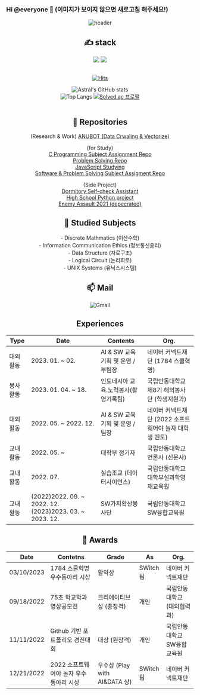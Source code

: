 ### Hi @everyone 👋 (이미지가 보이지 않으면 새로고침 해주세요!)

<div align=center>
 
![header](https://capsule-render.vercel.app/api?type=waving&color=auto&height=300&section=header&text=Testify&fontSize=90&animation=fadeIn&fontAlignY=38&desc=To%20be%20the%20Nice%20%Teacher&descAlignY=60&descAlign=62)
 
<div align=center><h2>✍ stack </h2></div>
<img src="https://img.shields.io/badge/C-A8B9CC?style=for-the-badge&logo=c&logoColor=white">
<img src="https://img.shields.io/badge/Python-3776AB?style=for-the-badge&logo=Python&logoColor=black">

<div align=center><h2></h2></div>
 
[![Hits](https://hits.seeyoufarm.com/api/count/incr/badge.svg?url=https%3A%2F%2Fgithub.com%2FAstralEUD&count_bg=%2379C83D&title_bg=%23555555&icon=&icon_color=%23E7E7E7&title=hits&edge_flat=false)](https://hits.seeyoufarm.com)
 
![Astral's GitHub stats](http://github-readme-stats-astraleud.vercel.app/api?username=AstralEUD&count_private=true) <br/>
![Top Langs](http://github-readme-stats-astraleud.vercel.app/api/top-langs/?username=AstralEUD&layout=compact)
[![Solved.ac 프로필](http://mazassumnida.wtf/api/v2/generate_badge?boj=testify1118)](https://solved.ac/testify1118)<br/>
<br>

<div align=center><h2>💬 Repositories </h2></div>

(Research & Work)
[ANUBOT (Data Crwaling & Vectorize)](https://github.com/ANU-CE/anubot-data-crawling) <br/>

 (for Study) <br/>
[C Programming Subject Assignment Repo](https://github.com/AstralEUD/C-Programming-Practice) <br/>
[Problem Solving Repo](https://github.com/AstralEUD/Bakjoon-practice)<br/>
[JavaScript Studying](https://github.com/AstralEUD/js-study) <br/>
[Software & Problem Solving Subject Assigment Repo](https://github.com/AstralEUD/Software-and-Problem-Solving-Subject)<br/>
 
 (Side Project)<br/>
[Dormitory Self-check Assistant](https://github.com/AstralEUD/anu_dorm_selfcheck) <br/>
[High School Python project](https://github.com/AstralEUD/High_schhol_pythons) <br/>
[Enemy Assault 2021 (depecrated)](https://github.com/AstralEUD/Enemy-Assault-2021) <br/>


<div align=center><h2>📝 Studied Subjects </h2></div>
 - Discrete Mathmatics (이산수학) <br/>
 - Information Communication Ethics (정보통신윤리) <br/>
 - Data Structure (자료구조) <br/>
 - Logical Circuit (논리회로) <br/>
 - UNIX Systems (유닉스시스템) <br/>
 
 <div align=center><h2>📫 Mail </h2></div>
 
![Gmail](https://img.shields.io/badge/Gmail-d14836?style=flat-square&logo=Gmail&logoColor=white&link=mailto:testify1118@gmail.com")

 <!-- Table https://www.tablesgenerator.com/markdown_tables -->
 <!--| 교내활동 | 2023. 03. ~        | 산학프로젝트 (아누봇) 보조연구원 | 국립안동대학교 SW융합교육원 |-->
<div align=center><h2>Experiences </h2></div>
 
| Type               | Date                  | Contents                                 | Org.                                  |
|--------------------|-----------------------|------------------------------------------|---------------------------------------|
| 대외활동 | 2023. 01. ~  02.        | AI & SW 교육 기획 및 운영 / 부팀장 | 네이버 커넥트재단 (1784 스쿨혁명)|
| 봉사활동          | 2023. 01. 04. ~ 18.   | 인도네시아 교육.노력봉사(촬영기록팀)       | 국립안동대학교 제8기 해외봉사단 (학생지원과)              |
| 대외활동 | 2022. 05. ~ 2022. 12. | AI & SW 교육 기획 및 운영 / 팀장| 네이버 커넥트재단 (2022 소프트웨어야 놀자 대학생 멘토)|
| 교내활동     | 2022. 05. ~           | 대학부 정기자               | 국립안동대학교 언론사 (신문사)                  |
| 교내활동     | 2022. 07.             | 실습조교 (데이터사이언스)                     | 국립안동대학교 대학부설과학영재교육원 |
| 교내활동     | (2022)2022. 09. ~ 2022. 12. (2023)2023. 03. ~ 2023. 12. | SW가치확산봉사단               | 국립안동대학교 SW융합교육원            |


 
 <div align=center><h2>🥇 Awards </h2></div>
 
 | Date       | Contetns                                          | Grade                                 | As                         | Org.                             |
|------------|---------------------------------------------------|---------------------------------------|----------------------------|----------------------------------|
| 03/10/2023 | 1784 스쿨혁명 우수동아리 시상    | 활약상                    | SWitch팀           | 네이버 커넥트재단         |
| 09/18/2022 | 75초 학교학과영상공모전 | 크리에이티브상 (총장격)         | 개인 | 국립안동대학교 (대외협력과)                             |
| 11/11/2022 | Github 기반 포트폴리오 경진대회                 | 대상 (원장격) | 개인                   | 국립안동대학교 SW융합교육원 |
| 12/21/2022 | 2022 소프트웨어야 놀자 우수동아리 시상                | 우수상 (Play with AI&DATA 상)  | SWitch팀           | 네이버 커넥트재단   |

<!-- Special Thx to HarimKang, for the table contents -->
